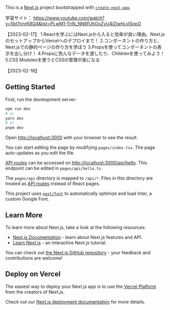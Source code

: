 This is a [Next.js](https://nextjs.org/) project bootstrapped with [`create-next-app`](https://github.com/vercel/next.js/tree/canary/packages/create-next-app).

学習サイト：
https://www.youtube.com/watch?v=5bI7nnrK8Q4&list=PLwM1-TnN_NN6fUhOoZyU4iZiwhLyISopO

【2023-02-17】
1.Reactを学ぶにはNext.jsから入ると効率が良い理由。Next.jsのセットアップからVercelへのデプロイまで！
2.コンポーネントの作り方と、Next.jsでの静的ページの作り方を学ぼう
3.Propsを使ってコンポーネントの表示を出し分け！
4.Propsに色んなデータを渡したり、Childrenを使ってみよう！
5.CSS Modulesを使うとCSSの管理が楽になる

【2023-02-18】


## Getting Started

First, run the development server:

```bash
npm run dev
# or
yarn dev
# or
pnpm dev
```

Open [http://localhost:3000](http://localhost:3000) with your browser to see the result.

You can start editing the page by modifying `pages/index.tsx`. The page auto-updates as you edit the file.

[API routes](https://nextjs.org/docs/api-routes/introduction) can be accessed on [http://localhost:3000/api/hello](http://localhost:3000/api/hello). This endpoint can be edited in `pages/api/hello.ts`.

The `pages/api` directory is mapped to `/api/*`. Files in this directory are treated as [API routes](https://nextjs.org/docs/api-routes/introduction) instead of React pages.

This project uses [`next/font`](https://nextjs.org/docs/basic-features/font-optimization) to automatically optimize and load Inter, a custom Google Font.

## Learn More

To learn more about Next.js, take a look at the following resources:

- [Next.js Documentation](https://nextjs.org/docs) - learn about Next.js features and API.
- [Learn Next.js](https://nextjs.org/learn) - an interactive Next.js tutorial.

You can check out [the Next.js GitHub repository](https://github.com/vercel/next.js/) - your feedback and contributions are welcome!

## Deploy on Vercel

The easiest way to deploy your Next.js app is to use the [Vercel Platform](https://vercel.com/new?utm_medium=default-template&filter=next.js&utm_source=create-next-app&utm_campaign=create-next-app-readme) from the creators of Next.js.

Check out our [Next.js deployment documentation](https://nextjs.org/docs/deployment) for more details.
